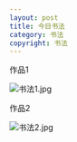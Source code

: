 ```yaml
---
layout: post
title: 今日书法
category: 书法
copyright: 书法
---
```

作品1

![书法1.jpg](https://i.loli.net/2020/03/14/TelgHbaJcDsWE5O.jpg)

作品2

![书法2.jpg](https://i.loli.net/2020/03/14/OsAqQWHafPoZ2Y4.jpg)
